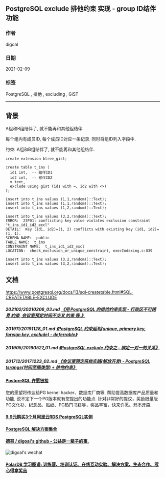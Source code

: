 ## PostgreSQL exclude 排他约束 实现 - group ID结伴功能  
      
### 作者      
digoal      
      
### 日期      
2021-02-09       
      
### 标签      
PostgreSQL , 排他 , excluding , GiST        
      
----      
      
## 背景      
A组和B组结伴了, 就不能再和其他组结伴.  
  
每个组内有成员ID, 每个成员ID对应一条记录. 同时将组ID列入字段中.  
  
约束: A组和B组结伴了, 就不能再和其他组结伴.  
  
```  
create extension btree_gist;  
  
create table t_ins (  
  id1 int,  -- 结伴ID1  
  id2 int,  -- 结伴ID2  
  x text,     
  exclude using gist (id1 with =, id2 with <>)  
);   
  
insert into t_ins values (1,1,random()::Text);     
insert into t_ins values (1,1,random()::Text);     
insert into t_ins values (1,2,random()::Text);     
  
insert into t_ins values (3,2,random()::Text);     
ERROR:  23P01: conflicting key value violates exclusion constraint "t_ins_id1_id2_excl"  
DETAIL:  Key (id1, id2)=(1, 2) conflicts with existing key (id1, id2)=(1, 1).  
SCHEMA NAME:  public  
TABLE NAME:  t_ins  
CONSTRAINT NAME:  t_ins_id1_id2_excl  
LOCATION:  check_exclusion_or_unique_constraint, execIndexing.c:839  
  
insert into t_ins values (3,2,random()::Text);     
insert into t_ins values (3,2,random()::Text);     
```  
  
## 文档    
https://www.postgresql.org/docs/13/sql-createtable.html#SQL-CREATETABLE-EXCLUDE      
      
##### 202102/20210208_03.md   [《用 PostgreSQL 的排他约束实现 - 行政区不可跨界 约束, 会议室预定时间不交叉 约束 等.》](../202102/20210208_03.md)  
##### 201911/20191128_01.md   [《PostgreSQL 约束延判(unique, primary key, foreign key, exclude) - deferrable》](../201911/20191128_01.md)  
##### 201905/20190527_01.md   [《PostgreSQL exclude 约束之 - 绑定一对一的关系》](../201905/20190527_01.md)  
##### 201712/20171223_02.md   [《会议室预定系统实践(解放开发) - PostgreSQL tsrange(时间范围类型) + 排他约束》](../201712/20171223_02.md)  
  
  
#### [PostgreSQL 许愿链接](https://github.com/digoal/blog/issues/76 "269ac3d1c492e938c0191101c7238216")
您的愿望将传达给PG kernel hacker、数据库厂商等, 帮助提高数据库产品质量和功能, 说不定下一个PG版本就有您提出的功能点. 针对非常好的提议，奖励限量版PG文化衫、纪念品、贴纸、PG热门书籍等，奖品丰富，快来许愿。[开不开森](https://github.com/digoal/blog/issues/76 "269ac3d1c492e938c0191101c7238216").  
  
  
#### [9.9元购买3个月阿里云RDS PostgreSQL实例](https://www.aliyun.com/database/postgresqlactivity "57258f76c37864c6e6d23383d05714ea")
  
  
#### [PostgreSQL 解决方案集合](https://yq.aliyun.com/topic/118 "40cff096e9ed7122c512b35d8561d9c8")
  
  
#### [德哥 / digoal's github - 公益是一辈子的事.](https://github.com/digoal/blog/blob/master/README.md "22709685feb7cab07d30f30387f0a9ae")
  
  
![digoal's wechat](../pic/digoal_weixin.jpg "f7ad92eeba24523fd47a6e1a0e691b59")
  
  
#### [PolarDB 学习图谱: 训练营、培训认证、在线互动实验、解决方案、生态合作、写心得拿奖品](https://www.aliyun.com/database/openpolardb/activity "8642f60e04ed0c814bf9cb9677976bd4")
  

